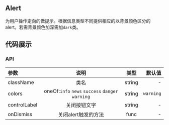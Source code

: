 ## Alert

为用户操作定向的做提示。根据信息类型不同提供相应的以背景颜色区分的alert。若需背景颜色加深需加`dark`类。

## 代码展示

### API

|参数|说明|类型|默认值|
|:--|:---:|:--:|---:|
|className|类名|string|-|
|colors|oneOf:`info` `news` `success` `danger` `warning`|string|`warning`|
|controlLabel|关闭按钮文字|string|-|
|onDismiss|关闭alert触发的方法|func|-|



